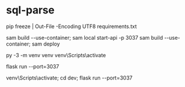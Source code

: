 # sql-parse

pip freeze | Out-File -Encoding UTF8 requirements.txt

sam build --use-container; sam local start-api -p 3037
sam build --use-container; sam deploy

py -3 -m venv venv
venv\Scripts\activate

flask run --port=3037

venv\Scripts\activate; cd dev; flask run --port=3037

